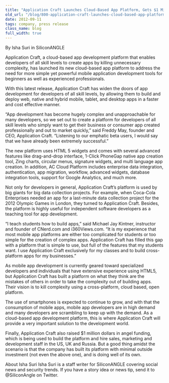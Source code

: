 ```yaml
---
title: "Application Craft Launches Cloud-Based App Platform, Gets $1 Million in Funding"
old_url: "/blog/800-application-craft-launches-cloud-based-app-platform-gets-1-million-funding"
date: 2012-09-11
tags: company, press release
class_name: blog
full_width: true
---
```


By Isha Suri in SiliconANGLE
 
Application Craft, a cloud-based app development platform that enables developers of all skill levels to create apps by killing unnecessary complexity, has launched its new cloud-based app platform to address the need for more simple yet powerful mobile application development tools for beginners as well as experienced professionals.
 
With this latest release, Application Craft has widen the doors of app development for developers of all skill levels, by allowing them to build and deploy web, native and hybrid mobile, tablet, and desktop apps in a faster and cost effective manner.
 
“App development has become hugely complex and unapproachable for many developers, so we set out to create a platform for developers of all skill levels who simply want to get their business or consumer app created professionally and out to market quickly,” said Freddy May, founder and CEO, Application Craft. “Listening to our emphatic beta users, I would say that we have already been extremely successful.”
 
The new platform uses HTML 5 widgets and comes with several advanced features like drag-and-drop interface, 1-Click PhoneGap native app creation tool, Zing charts, circular menus, signature widgets, and multi language app creation. In addition, AC Cloud Platform includes enterprise data integration, authentication, app migration, workflow, advanced widgets, database integration tools, support for Google Analytics, and much more.
 
Not only for developers in general, Application Craft’s platform is used by big giants for big data collection projects. For example, when Coca-Cola Enterprises needed an app for a last-minute data collection project for the 2012 Olympic Games in London, they turned to Application Craft. Besides, the platform is highly useful for independent software developers as a teaching tool for app development.
 
“I teach students how to build apps,” said Michael Jay Kintner, instructor and founder of CNerd.com and i360Views.com. “It is my experience that most mobile app platforms are either too complicated for students or too simple for the creation of complex apps. Application Craft has filled this gap with a platform that is simple to use, but full of the features that my students want. I use Application Craft exclusively for my classes and to build cross-platform apps for my businesses.”
 
As mobile app development is currently geared toward specialized developers and individuals that have extensive experience using HTML5, but Application Craft has built a platform on what they think are the mistakes of others in order to take the complexity out of building apps. Their vision is to kill complexity using a cross-platform, cloud based, open platform.
 
The use of smartphones is expected to continue to grow, and with that the consumption of mobile apps, mobile app developers are in high demand and many developers are scrambling to keep up with the demand. As a cloud-based app development platform, this is where Application Craft will provide a very important solution to the development world.
 
Finally, Application Craft also raised $1 million dollars in angel funding, which is being used to build the platform and hire sales, marketing and development staff in the US, UK and Russia. But a good thing amidst the scenario is that the company has built its platform with minimal outside investment (not even the above one), and is doing well of its own.
 
About Isha Suri
Isha Suri is a staff writer for SiliconANGLE covering social news and security trends. If you have a story idea or news tip, send it to @SiliconAngle on Twitter.